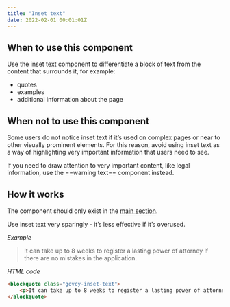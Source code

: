 ```yaml
---
title: "Inset text"
date: 2022-02-01 00:01:01Z
---
```


## When to use this component
Use the inset text component to differentiate a block of text from the content that surrounds it, for example:

- quotes
- examples
- additional information about the page

## When not to use this component
Some users do not notice inset text if it’s used on complex pages or near to other visually prominent elements. For this reason, avoid using inset text as a way of highlighting very important information that users need to see.

If you need to draw attention to very important content, like legal information, use the ==warning text== component instead.

## How it works
The component should only exist in the [main section](../../getting-started/page-template/#sections). 

Use inset text very sparingly - it’s less effective if it’s overused.

*Example*
<div class="govcy-container govcy-p-4 govcy-br-1 govcy-br-standard govcy-mb-4">
<blockquote class="govcy-inset-text">
    <p>It can take up to 8 weeks to register a lasting power of attorney if there are no mistakes in the application.</p>
</blockquote>
</div>

*HTML code*
```html
<blockquote class="govcy-inset-text">
    <p>It can take up to 8 weeks to register a lasting power of attorney if there are no mistakes in the application.</p>
</blockquote>
```
